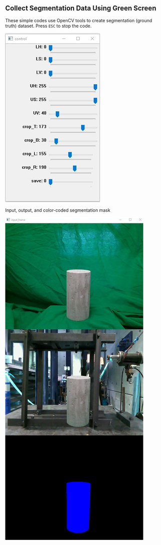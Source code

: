 ## Collect Segmentation Data Using Green Screen
These simple codes use OpenCV tools to create segmentation (ground truth) dataset. Press `ESC` to stop the code.

![Control](.github\control.JPG)

Input, output, and color-coded segmentation mask

![Output](.github\outputs.JPG)

